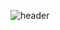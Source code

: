 ![header](https://capsule-render.vercel.app/api?type=slice&color=auto&height=300&section=header&text=welcome&fontSize=90&desc=SoulKim's%20Profile&descAlignY=51&descAlign=62)
